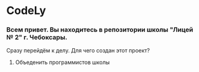 # CodeLy
<h3>
  Всем привет. Вы находитесь в репозитории школы "Лицей № 2" г. Чебоксары.
</h3>
<p>
Сразу перейдём к делу. Для чего создан этот проект?
</p>
<ol>
  <li>Объеденить программистов школы</li>
</ol>
